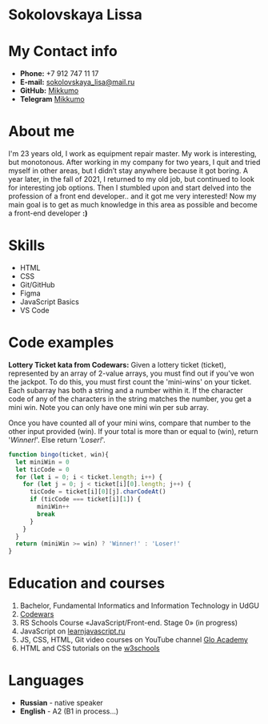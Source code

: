 # Sokolovskaya Lissa

# My Contact info

* **Phone:** +7 912 747 11 17
* **E-mail:** sokolovskaya_lisa@mail.ru
* **GitHub:** [Mikkumo](https://github.com/Mikkumo) 
* **Telegram** [Mikkumo](https://t.me/Mikkumo)

# About me

I'm 23 years old, I work as equipment repair master. My work is interesting, but monotonous. After working in my company for two years, I quit and tried myself in other areas, but I didn’t stay anywhere because it got boring. A year later, in the fall of 2021, I returned to my old job, but continued to look for interesting job options. Then I stumbled upon and start delved into the profession of a front end developer.. and it got me very interested! 
Now my main goal is to get as much knowledge in this area as possible and become a front-end developer **:)**

# Skills

* HTML
* CSS
* Git/GitHub
* Figma
* JavaScript Basics
* VS Code

# Code examples

**Lottery Ticket kata from Codewars:** Given a lottery ticket (ticket), represented by an array of 2-value arrays, you must find out if you've won the jackpot. To do this, you must first count the 'mini-wins' on your ticket. Each subarray has both a string and a number within it. If the character code of any of the characters in the string matches the number, you get a mini win. Note you can only have one mini win per sub array.

Once you have counted all of your mini wins, compare that number to the other input provided (win). If your total is more than or equal to (win), return '*Winner!*'. Else return '*Loser!*'.

```js
function bingo(ticket, win){
  let miniWin = 0
  let ticCode = 0
  for (let i = 0; i < ticket.length; i++) {
    for (let j = 0; j < ticket[i][0].length; j++) {
      ticCode = ticket[i][0][j].charCodeAt()
      if (ticCode === ticket[i][1]) {
        miniWin++ 
        break
      }
    }
  }
  return (miniWin >= win) ? 'Winner!' : 'Loser!'
}
```

# Education and courses

1. Bachelor, Fundamental Informatics and Information Technology in UdGU
2. [Codewars](https://www.codewars.com/users/Mikkumo)
3. RS Schools Course «JavaScript/Front-end. Stage 0» (in progress)
4. JavaScript on [learnjavascript.ru](https://learn.javascript.ru/) 
5. JS, CSS, HTML, Git video courses on YouTube channel [Glo Academy](https://www.youtube.com/c/GloAcademyChannel/featured)
6. HTML and CSS tutorials on the [w3schools](https://www.w3schools.com/) 

# Languages

* **Russian** - native speaker
* **English** - A2 (B1 in process...)
